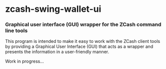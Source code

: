 # zcash-swing-wallet-ui

### Graphical user interface (GUI) wrapper for the ZCash command line tools

This program is intended to make it easy to work with the ZCash client tools
by providing a Graphical User Interface (GUI) that acts as a wrapper and 
presents the information in a user-friendly manner.

Work in progress...
